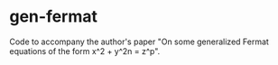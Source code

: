 # gen-fermat
Code to accompany the author's paper "On some generalized Fermat equations of the form x^2 + y^2n = z^p".
